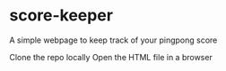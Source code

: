 # score-keeper
A simple webpage to keep track of your pingpong score

Clone the repo locally
Open the HTML file in a browser

